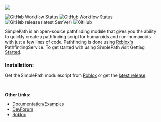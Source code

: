 ![](https://doy2mn9upadnk.cloudfront.net/uploads/default/original/4X/0/7/9/079f2967c6063a0052eb4809633b1d1e498a345a.png)

![GitHub Workflow Status](https://img.shields.io/github/workflow/status/00xima/rblx-simplepath/CI?label=CI&style=plastic)
![GitHub Workflow Status](https://img.shields.io/github/workflow/status/00xima/rblx-simplepath/Docs?label=docs&style=plastic)
![GitHub release (latest SemVer)](https://img.shields.io/github/v/release/00xima/rblx-simplepath?sort=semver&style=plastic)
![GitHub](https://img.shields.io/github/license/00xima/rblx-simplepath?style=plastic)

SimplePath is an open-source pathfinding module that gives you the ability to quickly create a pathfinding script for humanoids and non-humanoids with just a few lines of code. Pathfinding is done using [Roblox's PathfindingService](https://developer.roblox.com/en-us/api-reference/class/PathfindingService). To get started with using SimplePath visit [Getting Started](https://00xima.github.io/RBLX-SimplePath/guides/getting-started/).

### Installation:
Get the SimplePath modulescript from [Roblox](https://www.roblox.com/library/6744337775/SimplePath-Pathfinding-Module) or get the [latest release](https://github.com/00xima/RBLX-SimplePath/releases).

<br>

**Other Links:**

- <a href=https://00xima.github.io/RBLX-SimplePath target=_blank>Documentation/Examples</a>
- <a href=https://devforum.roblox.com/t/1196762 target=_blank>DevForum</a>
- <a href=https://www.roblox.com/library/6744337775/SimplePath-Pathfinding-Module target=_blank>Roblox</a>
